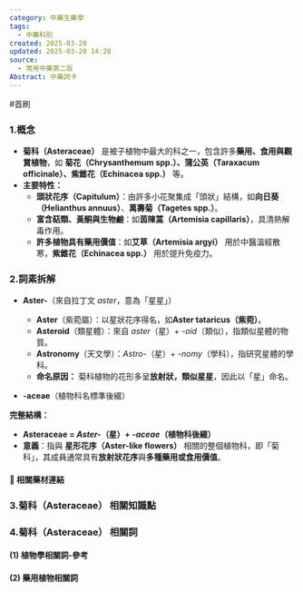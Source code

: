 ```yaml
---
category: 中藥生藥學
tags:
  - 中藥科別
created: 2025-03-20
updated: 2025-03-20 14:28
source:
  - 常用中藥第二版
Abstract: 中藥詞卡
---
```

#首刷
### 1.概念
- **菊科（Asteraceae）** 是被子植物中最大的科之一，包含許多**藥用、食用與觀賞植物**，如 **菊花（Chrysanthemum spp.）、蒲公英（Taraxacum officinale）、紫錐花（Echinacea spp.）** 等。  
- **主要特性：**  
  - **頭狀花序（Capitulum）**：由許多小花聚集成「頭狀」結構，如**向日葵（Helianthus annuus）**、**萬壽菊（Tagetes spp.）**。  
  - **富含萜類、黃酮與生物鹼**：如**茵陳蒿（Artemisia capillaris）**，具清熱解毒作用。  
  - **許多植物具有藥用價值**：如**艾草（Artemisia argyi）** 用於中醫溫經散寒，**紫錐花（Echinacea spp.）** 用於提升免疫力。  

### 2.詞素拆解
- **Aster-**（來自拉丁文 *aster*，意為「星星」）  
  - **Aster**（紫菀屬）：以星狀花序得名，如**Aster tataricus（紫菀）**。  
  - **Asteroid**（類星體）：來自 *aster*（星）+ *-oid*（類似），指類似星體的物質。  
  - **Astronomy**（天文學）：*Astro-*（星）+ *-nomy*（學科），指研究星體的學科。  
  - **命名原因：** 菊科植物的花形多呈**放射狀，類似星星**，因此以「星」命名。  

- **-aceae**（植物科名標準後綴）  

**完整結構：**
- **Asteraceae = *Aster-*（星）+ *-aceae*（植物科後綴）**  
- **意義**：指與 **星形花序（Aster-like flowers）** 相關的整個植物科，即「菊科」，其成員通常具有**放射狀花序**與**多種藥用或食用價值**。  

#### 📌 相關藥材連結



### 3.菊科（Asteraceae） 相關知識點



### 4.菊科（Asteraceae） 相關詞
#### (1) 植物學相關詞-參考




#### (2) 藥用植物相關詞

